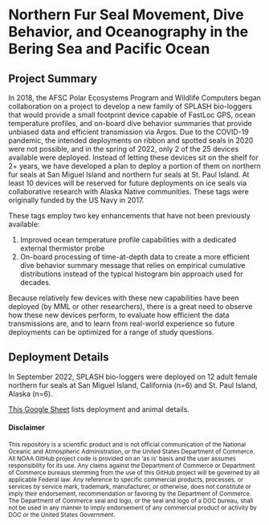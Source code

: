 
<!-- README.md is generated from README.Rmd. Please edit that file -->

# Northern Fur Seal Movement, Dive Behavior, and Oceanography in the Bering Sea and Pacific Ocean

<!-- badges: start -->
<!-- badges: end -->

## Project Summary

In 2018, the AFSC Polar Ecosystems Program and Wildlife Computers began
collaboration on a project to develop a new family of SPLASH bio-loggers
that would provide a small footprint device capable of FastLoc GPS,
ocean temperature profiles, and on-board dive behavior summaries that
provide unbiased data and efficient transmission via Argos. Due to the
COVID-19 pandemic, the intended deployments on ribbon and spotted seals
in 2020 were not possible, and in the spring of 2022, only 2 of the 25
devices available were deployed. Instead of letting these devices sit on
the shelf for 2+ years, we have developed a plan to deploy a portion of
them on northern fur seals at San Miguel Island and northern fur seals
at St. Paul Island. At least 10 devices will be reserved for future
deployments on ice seals via collaborative research with Alaska Native
communities. These tags were originally funded by the US Navy in 2017.

These tags employ two key enhancements that have not been previously
available:

1.  Improved ocean temperature profile capabilities with a dedicated
    external thermistor probe
2.  On-board processing of time-at-depth data to create a more efficient
    dive behavior summary message that relies on empirical cumulative
    distributions instead of the typical histogram bin approach used for
    decades.

Because relatively few devices with these new capabilities have been
deployed (by MML or other researchers), there is a great need to observe
how these new devices perform, to evaluate how efficient the data
transmissions are, and to learn from real-world experience so future
deployments can be optimized for a range of study questions.

## Deployment Details

In September 2022, SPLASH bio-loggers were deployed on 12 adult female
northern fur seals at San Miguel Island, California (n=6) and St. Paul
Island, Alaska (n=6).

[This Google Sheet](https://docs.google.com/spreadsheets/d/1geSmkVzPK_nOkR-bdO5WpM0qHo8Xsw0poYWOz-k2trk/edit?usp=sharing) 
lists deployment and animal details.

#### Disclaimer

<sub> This repository is a scientific product and is not official
communication of the National Oceanic and Atmospheric Administration, or
the United States Department of Commerce. All NOAA GitHub project code
is provided on an ‘as is’ basis and the user assumes responsibility for
its use. Any claims against the Department of Commerce or Department of
Commerce bureaus stemming from the use of this GitHub project will be
governed by all applicable Federal law. Any reference to specific
commercial products, processes, or services by service mark, trademark,
manufacturer, or otherwise, does not constitute or imply their
endorsement, recommendation or favoring by the Department of Commerce.
The Department of Commerce seal and logo, or the seal and logo of a DOC
bureau, shall not be used in any manner to imply endorsement of any
commercial product or activity by DOC or the United States Government.
</sub>
